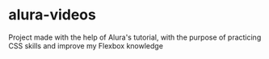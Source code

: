 # alura-videos
Project made with the help of Alura's tutorial, with the purpose of practicing CSS skills and improve my Flexbox knowledge
